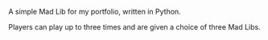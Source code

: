 A simple Mad Lib for my portfolio, written in Python. 

Players can play up to three times and are given a choice of three Mad Libs.

